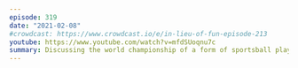 ```yaml
---
episode: 319
date: "2021-02-08"
#crowdcast: https://www.crowdcast.io/e/in-lieu-of-fun-episode-213
youtube: https://www.youtube.com/watch?v=mfdSUoqnu7c
summary: Discussing the world championship of a form of sportsball played by only one country
---
```


